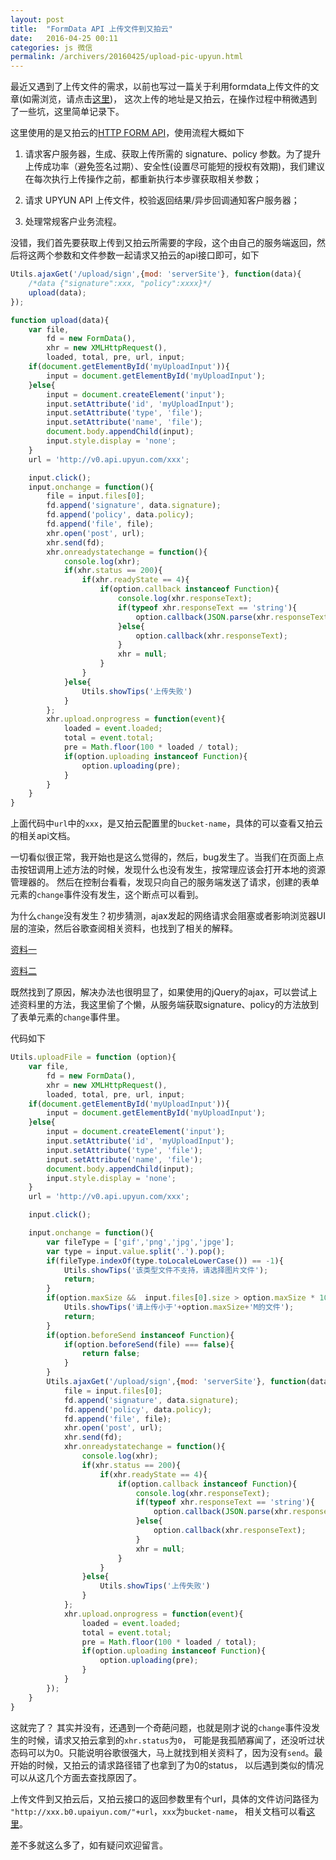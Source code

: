 ```yaml
---
layout: post
title:  "FormData API 上传文件到又拍云"
date:   2016-04-25 00:11
categories: js 微信
permalink: /archivers/20160425/upload-pic-upyun.html
---
```


最近又遇到了上传文件的需求，以前也写过一篇关于利用formdata上传文件的文章(如需浏览，请点击[这里](http://yl2014.github.io/archivers/20160308/async-js-file-upload))，
这次上传的地址是又拍云，在操作过程中稍微遇到了一些坑，这里简单记录下。

这里使用的是又拍云的[HTTP FORM API](http://docs.upyun.com/api/form_api/)，使用流程大概如下

1. 请求客户服务器，生成、获取上传所需的 signature、policy 参数。为了提升上传成功率（避免签名过期）、安全性(设置尽可能短的授权有效期)，我们建议在每次执行上传操作之前，都重新执行本步骤获取相关参数；

2. 请求 UPYUN API 上传文件，校验返回结果/异步回调通知客户服务器；

3. 处理常规客户业务流程。

没错，我们首先要获取上传到又拍云所需要的字段，这个由自己的服务端返回，然后将这两个参数和文件参数一起请求又拍云的api接口即可，如下

```javascript
Utils.ajaxGet('/upload/sign',{mod: 'serverSite'}, function(data){
    /*data {"signature":xxx, "policy":xxxx}*/
    upload(data);
});

function upload(data){
    var file,
        fd = new FormData(),
        xhr = new XMLHttpRequest(),
        loaded, total, pre, url, input;
    if(document.getElementById('myUploadInput')){
        input = document.getElementById('myUploadInput');
    }else{
        input = document.createElement('input');
        input.setAttribute('id', 'myUploadInput');
        input.setAttribute('type', 'file');
        input.setAttribute('name', 'file');
        document.body.appendChild(input);
        input.style.display = 'none';
    }
    url = 'http://v0.api.upyun.com/xxx';

    input.click();
    input.onchange = function(){
        file = input.files[0];
        fd.append('signature', data.signature);
        fd.append('policy', data.policy);
        fd.append('file', file);
        xhr.open('post', url);
        xhr.send(fd);
        xhr.onreadystatechange = function(){
            console.log(xhr);
            if(xhr.status == 200){
                if(xhr.readyState == 4){
                    if(option.callback instanceof Function){
                        console.log(xhr.responseText);
                        if(typeof xhr.responseText == 'string'){
                            option.callback(JSON.parse(xhr.responseText))
                        }else{
                            option.callback(xhr.responseText);
                        }
                        xhr = null;
                    }
                }
            }else{
                Utils.showTips('上传失败')
            }
        };
        xhr.upload.onprogress = function(event){
            loaded = event.loaded;
            total = event.total;
            pre = Math.floor(100 * loaded / total);
            if(option.uploading instanceof Function){
                option.uploading(pre);
            }
        }
    }
}
```

上面代码中`url`中的`xxx`，是又拍云配置里的`bucket-name`，具体的可以查看又拍云的相关api文档。

一切看似很正常，我开始也是这么觉得的，然后，bug发生了。当我们在页面上点击按钮调用上述方法的时候，发现什么也没有发生，按常理应该会打开本地的资源管理器的。
然后在控制台看看，发现只向自己的服务端发送了请求，创建的表单元素的`change`事件没有发生，这个断点可以看到。

为什么`change`没有发生？初步猜测，ajax发起的网络请求会阻塞或者影响浏览器UI层的渲染，然后谷歌查阅相关资料，也找到了相关的解释。

[资料一](http://greengerong.com/blog/2015/10/27/javascript-single-thread-and-browser-event-loop/)

[资料二](http://www.cnblogs.com/lvdabao/p/3744030.html)

既然找到了原因，解决办法也很明显了，如果使用的jQuery的ajax，可以尝试上述资料里的方法，我这里偷了个懒，从服务端获取signature、policy的方法放到了表单元素的`change`事件里。

代码如下

```javascript
Utils.uploadFile = function (option){
    var file,
        fd = new FormData(),
        xhr = new XMLHttpRequest(),
        loaded, total, pre, url, input;
    if(document.getElementById('myUploadInput')){
        input = document.getElementById('myUploadInput');
    }else{
        input = document.createElement('input');
        input.setAttribute('id', 'myUploadInput');
        input.setAttribute('type', 'file');
        input.setAttribute('name', 'file');
        document.body.appendChild(input);
        input.style.display = 'none';
    }
    url = 'http://v0.api.upyun.com/xxx';

    input.click();

    input.onchange = function(){
        var fileType = ['gif','png','jpg','jpge'];
        var type = input.value.split('.').pop();
        if(fileType.indexOf(type.toLocaleLowerCase()) == -1){
            Utils.showTips('该类型文件不支持，请选择图片文件');
            return;
        }
        if(option.maxSize &&  input.files[0].size > option.maxSize * 1024 * 1024){
            Utils.showTips('请上传小于'+option.maxSize+'M的文件');
            return;
        }
        if(option.beforeSend instanceof Function){
            if(option.beforeSend(file) === false){
                return false;
            }
        }
        Utils.ajaxGet('/upload/sign',{mod: 'serverSite'}, function(data){
            file = input.files[0];
            fd.append('signature', data.signature);
            fd.append('policy', data.policy);
            fd.append('file', file);
            xhr.open('post', url);
            xhr.send(fd);
            xhr.onreadystatechange = function(){
                console.log(xhr);
                if(xhr.status == 200){
                    if(xhr.readyState == 4){
                        if(option.callback instanceof Function){
                            console.log(xhr.responseText);
                            if(typeof xhr.responseText == 'string'){
                                option.callback(JSON.parse(xhr.responseText))
                            }else{
                                option.callback(xhr.responseText);
                            }
                            xhr = null;
                        }
                    }
                }else{
                    Utils.showTips('上传失败')
                }
            };
            xhr.upload.onprogress = function(event){
                loaded = event.loaded;
                total = event.total;
                pre = Math.floor(100 * loaded / total);
                if(option.uploading instanceof Function){
                    option.uploading(pre);
                }
            }
        });
    }
}
```

这就完了？ 其实并没有，还遇到一个奇葩问题，也就是刚才说的`change`事件没发生的时候，请求又拍云拿到的`xhr.status`为`0`，
可能是我孤陋寡闻了，还没听过状态码可以为0。只能说明谷歌很强大，马上就找到相关资料了，因为没有`send`。最开始的时候，又拍云的请求路径错了也拿到了为0的status，
以后遇到类似的情况可以从这几个方面去查找原因了。

上传文件到又拍云后，又拍云接口的返回参数里有个url，具体的文件访问路径为 `"http://xxx.b0.upaiyun.com/"+url`，`xxx`为`bucket-name`，
相关文档可以看[这里](http://docs.upyun.com/guide/#_4)。

差不多就这么多了，如有疑问欢迎留言。

